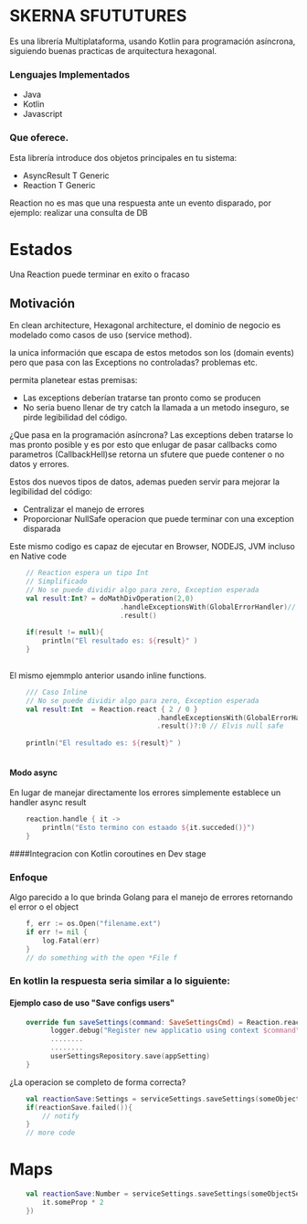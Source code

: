 # SKERNA SFUTUTURES

Es una librería Multiplataforma, usando Kotlin 
para programación asíncrona, siguiendo buenas practicas 
de arquitectura hexagonal.

### Lenguajes Implementados
 - Java
 - Kotlin
 - Javascript
 

### Que oferece.

Esta librería introduce dos objetos principales en tu sistema:

- AsyncResult T Generic 
- Reaction T Generic


Reaction no es mas que una respuesta ante un evento disparado, por
ejemplo: realizar una consulta de DB

# Estados
Una Reaction puede terminar en exito o fracaso
  

## Motivación

En clean architecture, Hexagonal architecture, el dominio
de negocio es modelado como casos de uso (service method).

la unica información que escapa de estos metodos son los (domain events)
pero que pasa con las Exceptions no controladas? problemas etc.

permita planetear estas premisas:

- Las exceptions deberían tratarse tan pronto como se producen
- No seria bueno llenar de try catch la llamada a un metodo inseguro, se pirde
legibilidad del código. 

¿Que pasa en la programación asíncrona?
Las exceptions deben tratarse lo mas pronto posible y es por esto que enlugar de pasar callbacks 
como parametros (CallbackHell)se retorna un sfutere que puede contener o no datos y errores.

Estos dos nuevos tipos de datos, ademas pueden servir para mejorar la legibilidad del código:

- Centralizar el manejo de errores
- Proporcionar NullSafe
operacion que puede terminar con una exception disparada

Este mismo codigo es capaz de ejecutar en Browser, NODEJS, JVM incluso en Native code

```Kotlin
    // Reaction espera un tipo Int
    // Simplificado
    // No se puede dividir algo para zero, Exception esperada
    val result:Int? = doMathDivOperation(2,0)
                           .handleExceptionsWith(GlobalErrorHandler)// Logs, influxdb etc...
                           .result()
  
    if(result != null){
        println("El resultado es: ${result}" )            
    }
    
```
El mismo ejemmplo anterior usando inline functions. 
```kotlin
    /// Caso Inline
    // No se puede dividir algo para zero, Exception esperada
    val result:Int  = Reaction.react { 2 / 0 } 
                                    .handleExceptionsWith(GlobalErrorHandler)// Logs, influxdb etc...
                                    .result()?:0 // Elvis null safe
    
    println("El resultado es: ${result}" )            
    
```


#### Modo async

En lugar de manejar directamente los errores simplemente establece un handler async result 

```kotlin
    reaction.handle { it ->
        println("Esto termino con estaado ${it.succeded()}")
    }

```


####Integracion con Kotlin coroutines en Dev stage 

### Enfoque
Algo parecido a lo que brinda Golang para el manejo de errores
retornando el error o el object 

```go
    f, err := os.Open("filename.ext")
    if err != nil {
        log.Fatal(err)
    }
    // do something with the open *File f
```


### En kotlin la respuesta seria similar a lo siguiente:

#### Ejemplo caso de uso "Save configs users"

```kotlin
    override fun saveSettings(command: SaveSettingsCmd) = Reaction.react{
          logger.debug("Register new applicatio using context $command")
          ........
          ........
          userSettingsRepository.save(appSetting)
    }
```

¿La operacion se completo de forma correcta?

```kotlin
    val reactionSave:Settings = serviceSettings.saveSettings(someObjectSettings)
    if(reactionSave.failed()){
        // notify
    }
    // more code

```

# Maps 

```kotlin
    val reactionSave:Number = serviceSettings.saveSettings(someObjectSettings).map({
        it.someProp * 2
    })

```

